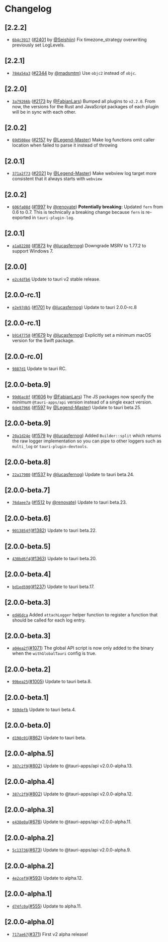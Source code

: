 # Changelog

## \[2.2.2]

- [`6b4c3917`](https://github.com/tauri-apps/plugins-workspace/commit/6b4c3917389f4bc489d03b48a837557ac0584175) ([#2401](https://github.com/tauri-apps/plugins-workspace/pull/2401) by [@Seishiin](https://github.com/tauri-apps/plugins-workspace/../../Seishiin)) Fix timezone_strategy overwriting previously set LogLevels.

## \[2.2.1]

- [`784a54a3`](https://github.com/tauri-apps/plugins-workspace/commit/784a54a39094dfbaaa8dd123eb083c04dc6c3bb2) ([#2344](https://github.com/tauri-apps/plugins-workspace/pull/2344) by [@madsmtm](https://github.com/tauri-apps/plugins-workspace/../../madsmtm)) Use `objc2` instead of `objc`.

## \[2.2.0]

- [`3a79266b`](https://github.com/tauri-apps/plugins-workspace/commit/3a79266b8cf96a55b1ae6339d725567d45a44b1d) ([#2173](https://github.com/tauri-apps/plugins-workspace/pull/2173) by [@FabianLars](https://github.com/tauri-apps/plugins-workspace/../../FabianLars)) Bumped all plugins to `v2.2.0`. From now, the versions for the Rust and JavaScript packages of each plugin will be in sync with each other.

## \[2.0.2]

- [`69d508ee`](https://github.com/tauri-apps/plugins-workspace/commit/69d508ee6910ae4064f2398fbacb803b3944d6a8) ([#2157](https://github.com/tauri-apps/plugins-workspace/pull/2157) by [@Legend-Master](https://github.com/tauri-apps/plugins-workspace/../../Legend-Master)) Make log functions omit caller location when failed to parse it instead of throwing

## \[2.0.1]

- [`371a2f73`](https://github.com/tauri-apps/plugins-workspace/commit/371a2f7361e0b91cf66f1287ffb18b34414a6cb8) ([#2021](https://github.com/tauri-apps/plugins-workspace/pull/2021) by [@Legend-Master](https://github.com/tauri-apps/plugins-workspace/../../Legend-Master)) Make webview log target more consistent that it always starts with `webview`

## \[2.0.2]

- [`606fa08d`](https://github.com/tauri-apps/plugins-workspace/commit/606fa08dae1acd074b961fb360623f4c86f13ee8) ([#1997](https://github.com/tauri-apps/plugins-workspace/pull/1997) by [@renovate](https://github.com/tauri-apps/plugins-workspace/../../renovate)) **Potentially breaking:** Updated `fern` from 0.6 to 0.7. This is technically a breaking change because `fern` is re-exported in `tauri-plugin-log`.

## \[2.0.1]

- [`a1a82208`](https://github.com/tauri-apps/plugins-workspace/commit/a1a82208ed4ab87f83310be0dc95428aec9ab241) ([#1873](https://github.com/tauri-apps/plugins-workspace/pull/1873) by [@lucasfernog](https://github.com/tauri-apps/plugins-workspace/../../lucasfernog)) Downgrade MSRV to 1.77.2 to support Windows 7.

## \[2.0.0]

- [`e2c4dfb6`](https://github.com/tauri-apps/plugins-workspace/commit/e2c4dfb6af43e5dd8d9ceba232c315f5febd55c1) Update to tauri v2 stable release.

## \[2.0.0-rc.1]

- [`e2e97db5`](https://github.com/tauri-apps/plugins-workspace/commit/e2e97db51983267f5be84d4f6f0278d58834d1f5) ([#1701](https://github.com/tauri-apps/plugins-workspace/pull/1701) by [@lucasfernog](https://github.com/tauri-apps/plugins-workspace/../../lucasfernog)) Update to tauri 2.0.0-rc.8

## \[2.0.0-rc.1]

- [`b9147758`](https://github.com/tauri-apps/plugins-workspace/commit/b914775898c2bee7ceb20bd17ee595005cd17a64) ([#1679](https://github.com/tauri-apps/plugins-workspace/pull/1679) by [@lucasfernog](https://github.com/tauri-apps/plugins-workspace/../../lucasfernog)) Explicitly set a minimum macOS version for the Swift package.

## \[2.0.0-rc.0]

- [`9887d1`](https://github.com/tauri-apps/plugins-workspace/commit/9887d14bd0e971c4c0f5c1188fc4005d3fc2e29e) Update to tauri RC.

## \[2.0.0-beta.9]

- [`99d6ac0f`](https://github.com/tauri-apps/plugins-workspace/commit/99d6ac0f9506a6a4a1aa59c728157190a7441af6) ([#1606](https://github.com/tauri-apps/plugins-workspace/pull/1606) by [@FabianLars](https://github.com/tauri-apps/plugins-workspace/../../FabianLars)) The JS packages now specify the *minimum* `@tauri-apps/api` version instead of a single exact version.
- [`6de87966`](https://github.com/tauri-apps/plugins-workspace/commit/6de87966ecc00ad9d91c25be452f1f46bd2b7e1f) ([#1597](https://github.com/tauri-apps/plugins-workspace/pull/1597) by [@Legend-Master](https://github.com/tauri-apps/plugins-workspace/../../Legend-Master)) Update to tauri beta.25.

## \[2.0.0-beta.9]

- [`20a1d24e`](https://github.com/tauri-apps/plugins-workspace/commit/20a1d24ee004e77c2d12a0e20d258ce120216ed1) ([#1579](https://github.com/tauri-apps/plugins-workspace/pull/1579) by [@lucasfernog](https://github.com/tauri-apps/plugins-workspace/../../lucasfernog)) Added `Builder::split` which returns the raw logger implementation so you can pipe to other loggers such as `multi_log` or `tauri-plugin-devtools`.

## \[2.0.0-beta.8]

- [`22a17980`](https://github.com/tauri-apps/plugins-workspace/commit/22a17980ff4f6f8c40adb1b8f4ffc6dae2fe7e30) ([#1537](https://github.com/tauri-apps/plugins-workspace/pull/1537) by [@lucasfernog](https://github.com/tauri-apps/plugins-workspace/../../lucasfernog)) Update to tauri beta.24.

## \[2.0.0-beta.7]

- [`76daee7a`](https://github.com/tauri-apps/plugins-workspace/commit/76daee7aafece34de3092c86e531cf9eb1138989) ([#1512](https://github.com/tauri-apps/plugins-workspace/pull/1512) by [@renovate](https://github.com/tauri-apps/plugins-workspace/../../renovate)) Update to tauri beta.23.

## \[2.0.0-beta.6]

- [`9013854f`](https://github.com/tauri-apps/plugins-workspace/commit/9013854f42a49a230b9dbb9d02774765528a923f)([#1382](https://github.com/tauri-apps/plugins-workspace/pull/1382)) Update to tauri beta.22.

## \[2.0.0-beta.5]

- [`430bd6f4`](https://github.com/tauri-apps/plugins-workspace/commit/430bd6f4f379bee5d232ae6b098ae131db7f178a)([#1363](https://github.com/tauri-apps/plugins-workspace/pull/1363)) Update to tauri beta.20.

## \[2.0.0-beta.4]

- [`bd1ed590`](https://github.com/tauri-apps/plugins-workspace/commit/bd1ed5903ffcce5500310dac1e59e8c67674ef1e)([#1237](https://github.com/tauri-apps/plugins-workspace/pull/1237)) Update to tauri beta.17.

## \[2.0.0-beta.3]

- [`ed46dca`](https://github.com/tauri-apps/plugins-workspace/commit/ed46dca74ff3947dbbcb26a7b571c129bf925698) Added `attachLogger` helper function to register a function that should be called for each log entry.

## \[2.0.0-beta.3]

- [`a04ea2f`](https://github.com/tauri-apps/plugins-workspace/commit/a04ea2f38294d5a3987578283badc8eec87a7752)([#1071](https://github.com/tauri-apps/plugins-workspace/pull/1071)) The global API script is now only added to the binary when the `withGlobalTauri` config is true.

## \[2.0.0-beta.2]

- [`99bea25`](https://github.com/tauri-apps/plugins-workspace/commit/99bea2559c2c0648c2519c50a18cd124dacef57b)([#1005](https://github.com/tauri-apps/plugins-workspace/pull/1005)) Update to tauri beta.8.

## \[2.0.0-beta.1]

- [`569defb`](https://github.com/tauri-apps/plugins-workspace/commit/569defbe9492e38938554bb7bdc1be9151456d21) Update to tauri beta.4.

## \[2.0.0-beta.0]

- [`d198c01`](https://github.com/tauri-apps/plugins-workspace/commit/d198c014863ee260cb0de88a14b7fc4356ef7474)([#862](https://github.com/tauri-apps/plugins-workspace/pull/862)) Update to tauri beta.

## \[2.0.0-alpha.5]

- [`387c2f9`](https://github.com/tauri-apps/plugins-workspace/commit/387c2f9e0ce4c75c07ffa3fd76391a25b58f5daf)([#802](https://github.com/tauri-apps/plugins-workspace/pull/802)) Update to @tauri-apps/api v2.0.0-alpha.13.

## \[2.0.0-alpha.4]

- [`387c2f9`](https://github.com/tauri-apps/plugins-workspace/commit/387c2f9e0ce4c75c07ffa3fd76391a25b58f5daf)([#802](https://github.com/tauri-apps/plugins-workspace/pull/802)) Update to @tauri-apps/api v2.0.0-alpha.12.

## \[2.0.0-alpha.3]

- [`e438e0a`](https://github.com/tauri-apps/plugins-workspace/commit/e438e0a62d4b430a5159f05f13ecd397dd891a0d)([#676](https://github.com/tauri-apps/plugins-workspace/pull/676)) Update to @tauri-apps/api v2.0.0-alpha.11.

## \[2.0.0-alpha.2]

- [`5c13736`](https://github.com/tauri-apps/plugins-workspace/commit/5c137365c60790e8d4037d449e8237aa3fffdab0)([#673](https://github.com/tauri-apps/plugins-workspace/pull/673)) Update to @tauri-apps/api v2.0.0-alpha.9.

## \[2.0.0-alpha.2]

- [`4e2cef9`](https://github.com/tauri-apps/plugins-workspace/commit/4e2cef9b702bbbb9cf4ee17de50791cb21f1b2a4)([#593](https://github.com/tauri-apps/plugins-workspace/pull/593)) Update to alpha.12.

## \[2.0.0-alpha.1]

- [`d74fc0a`](https://github.com/tauri-apps/plugins-workspace/commit/d74fc0a097996e90a37be8f57d50b7d1f6ca616f)([#555](https://github.com/tauri-apps/plugins-workspace/pull/555)) Update to alpha.11.

## \[2.0.0-alpha.0]

- [`717ae67`](https://github.com/tauri-apps/plugins-workspace/commit/717ae670978feb4492fac1f295998b93f2b9347f)([#371](https://github.com/tauri-apps/plugins-workspace/pull/371)) First v2 alpha release!
